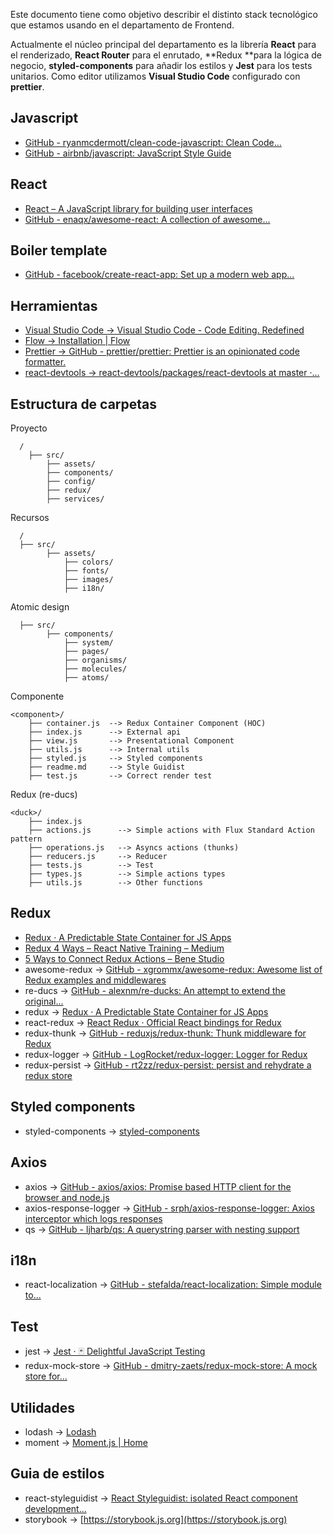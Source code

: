 Este documento tiene como objetivo describir el distinto stack tecnológico que estamos usando en el departamento de Frontend.

Actualmente el núcleo principal del departamento  es la librería **React** para el renderizado, **React Router** para el enrutado, **Redux **para la lógica de negocio, **styled-components** para añadir los estilos y **Jest** para los tests unitarios. Como editor utilizamos **Visual Studio Code** configurado con **prettier**.

## Javascript

* [GitHub - ryanmcdermott/clean-code-javascript: Clean Code...](https://github.com/ryanmcdermott/clean-code-javascript)
* [GitHub - airbnb/javascript: JavaScript Style Guide](https://github.com/airbnb/javascript)

## React

* [React – A JavaScript library for building user interfaces](https://reactjs.org)
* [GitHub - enaqx/awesome-react: A collection of awesome...](https://github.com/enaqx/awesome-react)

## Boiler template

* [GitHub - facebook/create-react-app: Set up a modern web app...](https://github.com/facebookincubator/create-react-app)

## Herramientas

* [Visual Studio Code  → Visual Studio Code - Code Editing. Redefined](https://code.visualstudio.com/)
* [Flow → Installation | Flow](https://flow.org/en/docs/install/)
* [Prettier → GitHub - prettier/prettier: Prettier is an opinionated code formatter.](https://github.com/prettier/prettier)
* [react-devtools → react-devtools/packages/react-devtools at master ·...](https://github.com/facebook/react-devtools/tree/master/packages/react-devtools)

## Estructura de carpetas

Proyecto

```
  /
	├── src/                                     
        ├── assets/      
        ├── components/ 
        ├── config/         
        ├── redux/       
        ├── services/   
```

Recursos

```
  /                  
  ├── src/                                   
        ├── assets/ 
        	├── colors/  
            ├── fonts/   
            ├── images/ 
            ├── i18n/   
```

Atomic design

```
  ├── src/                                                    
        ├── components/             
            ├── system/    
            ├── pages/       
            ├── organisms/          
            ├── molecules/          
            ├── atoms/   
```

Componente

```
<component>/
    ├── container.js  --> Redux Container Component (HOC)
    ├── index.js      --> External api
    ├── view.js       --> Presentational Component 
    ├── utils.js      --> Internal utils
    ├── styled.js     --> Styled components
    ├── readme.md     --> Style Guidist
    ├── test.js       --> Correct render test
```

Redux (re-ducs)

```
<duck>/
    ├── index.js        
    ├── actions.js      --> Simple actions with Flux Standard Action pattern
    ├── operations.js   --> Asyncs actions (thunks)
    ├── reducers.js     --> Reducer 
    ├── tests.js        --> Test
    ├── types.js        --> Simple actions types
    ├── utils.js        --> Other functions
```

## Redux

* [Redux · A Predictable State Container for JS Apps](https://redux.js.org/)
* [Redux 4 Ways – React Native Training – Medium](https://medium.com/react-native-training/redux-4-ways-95a130da0cdc)
* [5 Ways to Connect Redux Actions – Bene Studio](https://blog.benestudio.co/5-ways-to-connect-redux-actions-3f56af4009c8)
* awesome-redux → [GitHub - xgrommx/awesome-redux: Awesome list of Redux examples and middlewares](https://github.com/xgrommx/awesome-redux)
* re-ducs → [GitHub - alexnm/re-ducks: An attempt to extend the original...](https://github.com/alexnm/re-ducks)
* redux → [Redux · A Predictable State Container for JS Apps](https://redux.js.org)
* react-redux → [React Redux · Official React bindings for Redux](https://react-redux.js.org)
* redux-thunk → [GitHub - reduxjs/redux-thunk: Thunk middleware for Redux](https://github.com/reduxjs/redux-thunk)
* redux-logger → [GitHub - LogRocket/redux-logger: Logger for Redux](https://github.com/LogRocket/redux-logger)
* redux-persist → [GitHub - rt2zz/redux-persist: persist and rehydrate a redux store](https://github.com/rt2zz/redux-persist)

## Styled components

* styled-components → [styled-components](https://www.styled-components.com)

## Axios

* axios → [GitHub - axios/axios: Promise based HTTP client for the browser and node.js](https://github.com/axios/axios)
* axios-response-logger → [GitHub - srph/axios-response-logger: Axios interceptor which logs responses](https://github.com/srph/axios-response-logger)
* qs → [GitHub - ljharb/qs: A querystring parser with nesting support](https://github.com/ljharb/qs)

## i18n

* react-localization → [GitHub - stefalda/react-localization: Simple module to...](https://github.com/stefalda/react-localization)

## Test

* jest → [Jest · 🃏 Delightful JavaScript Testing](https://jestjs.io/)
* redux-mock-store → [GitHub - dmitry-zaets/redux-mock-store: A mock store for...](https://github.com/dmitry-zaets/redux-mock-store)

## Utilidades

* lodash → [Lodash](https://lodash.com)
* moment → [Moment.js | Home](https://momentjs.com)

## Guia de estilos

* react-styleguidist → [React Styleguidist: isolated React component development...](https://react-styleguidist.js.org)
* storybook → [https://storybook.js.org](https://storybook.js.org) 